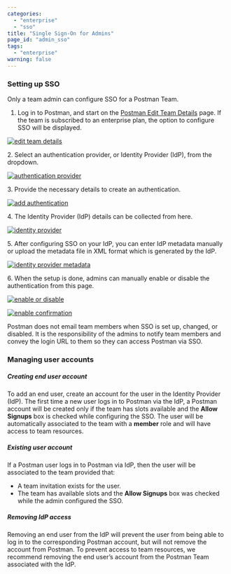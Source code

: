 ```yaml
---
categories:
  - "enterprise"
  - "sso"
title: "Single Sign-On for Admins"
page_id: "admin_sso"
tags: 
  - "enterprise"
warning: false
---
```


### Setting up SSO

Only a team admin can configure SSO for a Postman Team.

1.  Log in to Postman, and start on the [Postman Edit Team Details]({{site.pm.gs}}/dashboard/teams/edit) page. If the team is subscribed to an enterprise plan, the option to configure SSO will be displayed. 

[![edit team details](https://s3.amazonaws.com/postman-static-getpostman-com/postman-docs/58241978.png)](https://s3.amazonaws.com/postman-static-getpostman-com/postman-docs/58241978.png)  

2\. Select an authentication provider, or Identity Provider (IdP), from the dropdown.

[![authentication provider](https://s3.amazonaws.com/postman-static-getpostman-com/postman-docs/58242054.png)](https://s3.amazonaws.com/postman-static-getpostman-com/postman-docs/58242054.png)

3\. Provide the necessary details to create an authentication.

[![add authentication](https://s3.amazonaws.com/postman-static-getpostman-com/postman-docs/59044823.png)](https://s3.amazonaws.com/postman-static-getpostman-com/postman-docs/59044823.png)

4\. The Identity Provider (IdP) details can be collected from here.

[![identity provider](https://s3.amazonaws.com/postman-static-getpostman-com/postman-docs/58242080.png)](https://s3.amazonaws.com/postman-static-getpostman-com/postman-docs/58242080.png)

5\. After configuring SSO on your IdP, you can enter IdP metadata manually or upload the metadata file in XML format which is generated by the IdP. 

[![identity provider metadata](https://s3.amazonaws.com/postman-static-getpostman-com/postman-docs/58242168.png)](https://s3.amazonaws.com/postman-static-getpostman-com/postman-docs/58242168.png)  

6\. When the setup is done, admins can manually enable or disable the authentication from this page.

[![enable or disable](https://s3.amazonaws.com/postman-static-getpostman-com/postman-docs/58242242.png)](https://s3.amazonaws.com/postman-static-getpostman-com/postman-docs/58242242.png)  

[![enable confirmation](https://s3.amazonaws.com/postman-static-getpostman-com/postman-docs/58242414.png)](https://s3.amazonaws.com/postman-static-getpostman-com/postman-docs/58242414.png)

Postman does not email team members when SSO is set up, changed, or disabled. It is the responsibility of the admins to notify team members and convey the login URL to them so they can access Postman via SSO.

### Managing user accounts

##### **Creating end user account**

To add an end user, create an account for the user in the Identity Provider (IdP). The first time a new user logs in to Postman via the IdP, a Postman account will be created only if the team has slots available and the **Allow Signups** box is checked while configuring the SSO. The user will be automatically associated to the team with a **member** role and will have access to team resources.

##### **Existing user account**

If a Postman user logs in to Postman via IdP, then the user will be associated to the team provided that:

   *   A team invitation exists for the user.
   *   The team has available slots and the **Allow Signups** box was checked while the admin configured the SSO.

##### **Removing IdP access**

Removing an end user from the IdP will prevent the user from being able to log in to the corresponding Postman account, but will not remove the account from Postman. To prevent access to team resources, we recommend removing the end user’s account from the Postman Team associated with the IdP.

